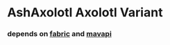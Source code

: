 # AshAxolotl Axolotl Variant
### depends on [fabric](https://fabricmc.net/) and [mavapi](https://modrinth.com/mod/mavapi)
